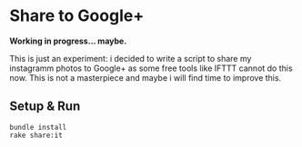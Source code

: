 # Share to Google+

**Working in progress... maybe.**

This is just an experiment: i decided to write a script to share my instagramm photos to Google+ as some free tools like IFTTT cannot do this now. This is not a masterpiece and maybe i will find time to improve this.

## Setup & Run

    bundle install
    rake share:it
